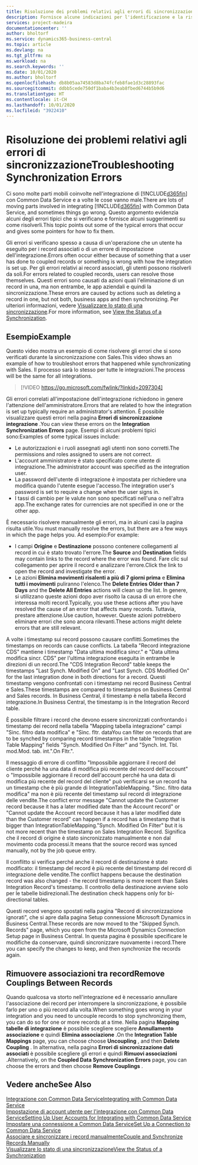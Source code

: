 ```yaml
---
title: Risoluzione dei problemi relativi agli errori di sincronizzazione | Microsoft Docs
description: Fornisce alcune indicazioni per l'identificazione e la risoluzione degli errori di sincronizzazione.
services: project-madeira
documentationcenter: ''
author: bholtorf
ms.service: dynamics365-business-central
ms.topic: article
ms.devlang: na
ms.tgt_pltfrm: na
ms.workload: na
ms.search.keywords: ''
ms.date: 10/01/2020
ms.author: bholtorf
ms.openlocfilehash: db8b05aa74583d8ba74fcfeb8fae1d3c28893fac
ms.sourcegitcommit: ddbb5cede750df1baba4b3eab8fbed6744b5b9d6
ms.translationtype: HT
ms.contentlocale: it-CH
ms.lasthandoff: 10/01/2020
ms.locfileid: "3922410"
---
```

# <a name="troubleshooting-synchronization-errors"></a><span data-ttu-id="1af5d-103">Risoluzione dei problemi relativi agli errori di sincronizzazione</span><span class="sxs-lookup"><span data-stu-id="1af5d-103">Troubleshooting Synchronization Errors</span></span>
<span data-ttu-id="1af5d-104">Ci sono molte parti mobili coinvolte nell'integrazione di [!INCLUDE[d365fin](includes/d365fin_md.md)] con Common Data Service e a volte le cose vanno male.</span><span class="sxs-lookup"><span data-stu-id="1af5d-104">There are lots of moving parts involved in integrating [!INCLUDE[d365fin](includes/d365fin_md.md)] with Common Data Service, and sometimes things go wrong.</span></span> <span data-ttu-id="1af5d-105">Questo argomento evidenzia alcuni degli errori tipici che si verificano e fornisce alcuni suggerimenti su come risolverli.</span><span class="sxs-lookup"><span data-stu-id="1af5d-105">This topic points out some of the typical errors that occur and gives some pointers for how to fix them.</span></span>

<span data-ttu-id="1af5d-106">Gli errori si verificano spesso a causa di un'operazione che un utente ha eseguito per i record associati o di un errore di impostazione dell'integrazione.</span><span class="sxs-lookup"><span data-stu-id="1af5d-106">Errors often occur either because of something that a user has done to coupled records or something is wrong with how the integration is set up.</span></span> <span data-ttu-id="1af5d-107">Per gli errori relativi ai record associati, gli utenti possono risolverli da soli.</span><span class="sxs-lookup"><span data-stu-id="1af5d-107">For errors related to coupled records, users can resolve those themselves.</span></span> <span data-ttu-id="1af5d-108">Questi errori sono causati da azioni quali l'eliminazione di un record in una, ma non entrambe, le app aziendali e quindi la sincronizzazione.</span><span class="sxs-lookup"><span data-stu-id="1af5d-108">These errors are caused by actions such as deleting a record in one, but not both, business apps and then synchronizing.</span></span> <span data-ttu-id="1af5d-109">Per ulteriori informazioni, vedere [Visualizzare lo stato di una sincronizzazione](admin-how-to-view-synchronization-status.md).</span><span class="sxs-lookup"><span data-stu-id="1af5d-109">For more information, see [View the Status of a Synchronization](admin-how-to-view-synchronization-status.md).</span></span>

## <a name="example"></a><span data-ttu-id="1af5d-110">Esempio</span><span class="sxs-lookup"><span data-stu-id="1af5d-110">Example</span></span>
<span data-ttu-id="1af5d-111">Questo video mostra un esempio di come risolvere gli errori che si sono verificati durante la sincronizzazione con Sales.</span><span class="sxs-lookup"><span data-stu-id="1af5d-111">This video shows an example of how to troubleshoot errors that happened while synchronizating with Sales.</span></span> <span data-ttu-id="1af5d-112">Il processo sarà lo stesso per tutte le integrazioni.</span><span class="sxs-lookup"><span data-stu-id="1af5d-112">The process will be the same for all integrations.</span></span> 

> [!VIDEO https://go.microsoft.com/fwlink/?linkid=2097304]

<span data-ttu-id="1af5d-113">Gli errori correlati all'impostazione dell'integrazione richiedono in genere l'attenzione dell'amministratore.</span><span class="sxs-lookup"><span data-stu-id="1af5d-113">Errors that are related to how the integration is set up typically require an administrator's attention.</span></span> <span data-ttu-id="1af5d-114">È possibile visualizzare questi errori nella pagina **Errori di sincronizzazione integrazione** .</span><span class="sxs-lookup"><span data-stu-id="1af5d-114">You can view these errors on the **Integration Synchronization Errors** page.</span></span> <span data-ttu-id="1af5d-115">Esempi di alcuni problemi tipici sono:</span><span class="sxs-lookup"><span data-stu-id="1af5d-115">Examples of some typical issues include:</span></span>  
  
* <span data-ttu-id="1af5d-116">Le autorizzazioni e i ruoli assegnati agli utenti non sono corretti.</span><span class="sxs-lookup"><span data-stu-id="1af5d-116">The permissions and roles assigned to users are not correct.</span></span>  
* <span data-ttu-id="1af5d-117">L'account amministratore è stato specificato come utente di integrazione.</span><span class="sxs-lookup"><span data-stu-id="1af5d-117">The administrator account was specified as the integration user.</span></span>  
* <span data-ttu-id="1af5d-118">La password dell'utente di integrazione è impostata per richiedere una modifica quando l'utente esegue l'accesso.</span><span class="sxs-lookup"><span data-stu-id="1af5d-118">The integration user's password is set to require a change when the user signs in.</span></span>  
* <span data-ttu-id="1af5d-119">I tassi di cambio per le valute non sono specificati nell'una o nell'altra app.</span><span class="sxs-lookup"><span data-stu-id="1af5d-119">The exchange rates for currencies are not specified in one or the other app.</span></span>  
  
<span data-ttu-id="1af5d-120">È necessario risolvere manualmente gli errori, ma in alcuni casi la pagina risulta utile.</span><span class="sxs-lookup"><span data-stu-id="1af5d-120">You must manually resolve the errors, but there are a few ways in which the page helps you.</span></span> <span data-ttu-id="1af5d-121">Ad esempio:</span><span class="sxs-lookup"><span data-stu-id="1af5d-121">For example:</span></span>  

* <span data-ttu-id="1af5d-122">I campi **Origine** e **Destinazione** possono contenere collegamenti al record in cui è stato trovato l'errore.</span><span class="sxs-lookup"><span data-stu-id="1af5d-122">The **Source** and **Destination** fields may contain links to the record where the error was found.</span></span> <span data-ttu-id="1af5d-123">Fare clic sul collegamento per aprire il record e analizzare l'errore.</span><span class="sxs-lookup"><span data-stu-id="1af5d-123">Click the link to open the record and investigate the error.</span></span>  
* <span data-ttu-id="1af5d-124">Le azioni **Elimina movimenti risalenti a più di 7 giorni prima** e **Elimina tutti i movimenti** puliranno l'elenco.</span><span class="sxs-lookup"><span data-stu-id="1af5d-124">The **Delete Entries Older than 7 Days** and the **Delete All Entries** actions will clean up the list.</span></span> <span data-ttu-id="1af5d-125">In genere, si utilizzano queste azioni dopo aver risolto la causa di un errore che interessa molti record.</span><span class="sxs-lookup"><span data-stu-id="1af5d-125">Typically, you use these actions after you have resolved the cause of an error that affects many records.</span></span> <span data-ttu-id="1af5d-126">Tuttavia, prestare attenzione.</span><span class="sxs-lookup"><span data-stu-id="1af5d-126">Use caution, however.</span></span> <span data-ttu-id="1af5d-127">Queste azioni potrebbero eliminare errori che sono ancora rilevanti.</span><span class="sxs-lookup"><span data-stu-id="1af5d-127">These actions might delete errors that are still relevant.</span></span>

<span data-ttu-id="1af5d-128">A volte i timestamp sui record possono causare conflitti.</span><span class="sxs-lookup"><span data-stu-id="1af5d-128">Sometimes the timestamps on records can cause conflicts.</span></span> <span data-ttu-id="1af5d-129">La tabella "Record integrazione CDS" mantiene i timestamp "Data ultima modifica sincr." e "Data ultima modifica sincr. CDS" per l'ultima integrazione eseguita in entrambe le direzioni di un record.</span><span class="sxs-lookup"><span data-stu-id="1af5d-129">The "CDS Integration Record" table keeps the timestamps "Last Synch. Modified On" and "Last Synch. CDS Modified On" for the last integration done in both directions for a record.</span></span> <span data-ttu-id="1af5d-130">Questi timestamp vengono confrontati con i timestamp nei record Business Central e Sales.</span><span class="sxs-lookup"><span data-stu-id="1af5d-130">These timestamps are compared to timestamps on Business Central and Sales records.</span></span> <span data-ttu-id="1af5d-131">In Business Central, il timestamp è nella tabella Record integrazione.</span><span class="sxs-lookup"><span data-stu-id="1af5d-131">In Business Central, the timestamp is in the Integration Record table.</span></span>

<span data-ttu-id="1af5d-132">È possibile filtrare i record che devono essere sincronizzati confrontando i timestamp dei record nella tabella "Mapping tabella integrazione" campi "Sinc. filtro data modifica" e "Sinc. fltr. data</span><span class="sxs-lookup"><span data-stu-id="1af5d-132">You can filter on records that are to be synched by comparing record timestamps in the table "Integration Table Mapping" fields "Synch. Modified On Filter" and "Synch. Int. Tbl.</span></span> <span data-ttu-id="1af5d-133">mod.</span><span class="sxs-lookup"><span data-stu-id="1af5d-133">Mod.</span></span> <span data-ttu-id="1af5d-134">tab. int.".</span><span class="sxs-lookup"><span data-stu-id="1af5d-134">On Fltr.".</span></span>

<span data-ttu-id="1af5d-135">Il messaggio di errore di conflitto "Impossibile aggiornare il record del cliente perché ha una data di modifica più recente del record dell'account" o "Impossibile aggiornare il record dell'account perché ha una data di modifica più recente del record del cliente" può verificarsi se un record ha un timestamp che è più grande di IntegrationTableMapping. "Sinc. filtro data modifica" ma non è più recente del timestamp sul record di integrazione delle vendite.</span><span class="sxs-lookup"><span data-stu-id="1af5d-135">The conflict error message "Cannot update the Customer record because it has a later modified date than the Account record" or "Cannot update the Account record because it has a later modified date than the Customer record" can happen if a record has a timestamp that is bigger than IntegrationTableMapping."Synch. Modified On Filter" but it is not more recent than the timestamp on Sales Integration Record.</span></span> <span data-ttu-id="1af5d-136">Significa che il record di origine è stato sincronizzato manualmente e non dal movimento coda processi.</span><span class="sxs-lookup"><span data-stu-id="1af5d-136">It means that the source record was synced manually, not by the job queue entry.</span></span> 

<span data-ttu-id="1af5d-137">Il conflitto si verifica perché anche il record di destinazione è stato modificato: il timestamp del record è più recente del timestamp del record di integrazione delle vendite.</span><span class="sxs-lookup"><span data-stu-id="1af5d-137">The conflict happens because the destination record was also changed  - the record timestamp is more recent than Sales Integration Record's timestamp.</span></span> <span data-ttu-id="1af5d-138">Il controllo della destinazione avviene solo per le tabelle bidirezionali.</span><span class="sxs-lookup"><span data-stu-id="1af5d-138">The destination check happens only for bi-directional tables.</span></span> 

<span data-ttu-id="1af5d-139">Questi record vengono spostati nella pagina "Record di sincronizzazione ignorati", che si apre dalla pagina Setup connessione Microsoft Dynamics in Business Central.</span><span class="sxs-lookup"><span data-stu-id="1af5d-139">These records are now moved to the "Skipped Synch. Records" page, which you open from the Microsoft Dynamics Connection Setup page in Business Central.</span></span> <span data-ttu-id="1af5d-140">In questa pagina è possibile specificare le modifiche da conservare, quindi sincronizzare nuovamente i record.</span><span class="sxs-lookup"><span data-stu-id="1af5d-140">There you can specify the changes to keep, and then synchronize the records again.</span></span>

## <a name="remove-couplings-between-records"></a><span data-ttu-id="1af5d-141">Rimuovere associazioni tra record</span><span class="sxs-lookup"><span data-stu-id="1af5d-141">Remove Couplings Between Records</span></span>
<span data-ttu-id="1af5d-142">Quando qualcosa va storto nell'integrazione ed è necessario annullare l'associazione dei record per interrompere la sincronizzazione, è possibile farlo per uno o più record alla volta.</span><span class="sxs-lookup"><span data-stu-id="1af5d-142">When something goes wrong in your integration and you need to uncouple records to stop synchronizing them, you can do so for one or more records at a time.</span></span> <span data-ttu-id="1af5d-143">Nella pagina **Mapping tabelle di integrazione** è possibile scegliere scegliere **Annullamento associazione** e quindi **Elimina associazione** .</span><span class="sxs-lookup"><span data-stu-id="1af5d-143">On the **Integration Table Mappings** page, you can choose choose **Uncoupling** , and then **Delete Coupling** .</span></span> <span data-ttu-id="1af5d-144">In alternativa, nella pagina **Errori di sincronizzazione dati associati** è possibile scegliere gli errori e quindi **Rimuovi associazioni** .</span><span class="sxs-lookup"><span data-stu-id="1af5d-144">Alternatively, on the **Coupled Data Synchronization Errors** page, you can choose the errors and then choose **Remove Couplings** .</span></span> 

## <a name="see-also"></a><span data-ttu-id="1af5d-145">Vedere anche</span><span class="sxs-lookup"><span data-stu-id="1af5d-145">See Also</span></span>
[<span data-ttu-id="1af5d-146">Integrazione con Common Data Service</span><span class="sxs-lookup"><span data-stu-id="1af5d-146">Integrating with Common Data Service</span></span>](admin-prepare-dynamics-365-for-sales-for-integration.md)  
[<span data-ttu-id="1af5d-147">Impostazione di account utente per l'integrazione con Common Data Service</span><span class="sxs-lookup"><span data-stu-id="1af5d-147">Setting Up User Accounts for Integrating with Common Data Service</span></span>](admin-setting-up-integration-with-dynamics-sales.md)  
[<span data-ttu-id="1af5d-148">Impostare una connessione a Common Data Service</span><span class="sxs-lookup"><span data-stu-id="1af5d-148">Set Up a Connection to Common Data Service</span></span>](admin-how-to-set-up-a-dynamics-crm-connection.md)  
[<span data-ttu-id="1af5d-149">Associare e sincronizzare i record manualmente</span><span class="sxs-lookup"><span data-stu-id="1af5d-149">Couple and Synchronize Records Manually</span></span>](admin-how-to-couple-and-synchronize-records-manually.md)  
[<span data-ttu-id="1af5d-150">Visualizzare lo stato di una sincronizzazione</span><span class="sxs-lookup"><span data-stu-id="1af5d-150">View the Status of a Synchronization</span></span>](admin-how-to-view-synchronization-status.md)  
